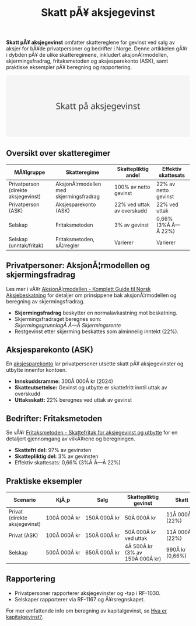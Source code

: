 ﻿---
title: "Skatt pÃ¥ aksjegevinst"
meta_title: "Skatt pÃ¥ aksjegevinst"
meta_description: '**Skatt pÃ¥ aksjegevinst** omfatter skattereglene for gevinst ved salg av aksjer for bÃ¥de privatpersoner og bedrifter i Norge. Denne artikkelen gÃ¥r i dybden p...'
slug: skatt-pa-aksjegevinst
type: blog
layout: pages/single
---

**Skatt pÃ¥ aksjegevinst** omfatter skattereglene for gevinst ved salg av aksjer for bÃ¥de privatpersoner og bedrifter i Norge. Denne artikkelen gÃ¥r i dybden pÃ¥ de ulike skatteregimene, inkludert aksjonÃ¦rmodellen, skjermingsfradrag, fritaksmetoden og aksjesparekonto (ASK), samt praktiske eksempler pÃ¥ beregning og rapportering.

![Skatt pÃ¥ aksjegevinst](skatt-pa-aksjegevinst-image.svg)

## Oversikt over skatteregimer

| MÃ¥lgruppe                        | Skatteregime                               | Skattepliktig andel           | Effektiv skattesats     |
|----------------------------------|---------------------------------------------|-------------------------------|-------------------------|
| Privatperson (direkte aksjegevinst) | AksjonÃ¦rmodellen med skjermingsfradrag     | 100% av netto gevinst         | 22% av netto gevinst    |
| Privatperson (ASK)               | Aksjesparekonto (ASK)                     | 22% ved uttak av overskudd    | 22% ved uttak          |
| Selskap                          | Fritaksmetoden                             | 3% av gevinst                 | 0,66% (3%Â Ã—Â 22%)       |
| Selskap (unntak/fritak)          | Fritaksmetoden, sÃ¦rregler                 | Varierer                      | Varierer               |

## Privatpersoner: AksjonÃ¦rmodellen og skjermingsfradrag

Les mer i vÃ¥r [AksjonÃ¦rmodellen - Komplett Guide til Norsk Aksjebeskatning](/blogs/regnskap/aksjonaermodellen-guide "AksjonÃ¦rmodellen - Komplett Guide til Norsk Aksjebeskatning") for detaljer om prinsippene bak aksjonÃ¦rmodellen og beregning av skjermingsfradrag.

* **Skjermingsfradrag** beskytter en normalavkastning mot beskatning.
* Skjermingsfradraget beregnes som:  
  _SkjermingsgrunnlagÂ Ã—Â Skjermingsrente_
* Restgevinst etter skjerming beskattes som alminnelig inntekt (22%).

## Aksjesparekonto (ASK)

En [aksjesparekonto](/blogs/regnskap/hva-er-aksjesparekonto "Hva er Aksjesparekonto? Fordeler, begrensninger og regler") lar privatpersoner utsette skatt pÃ¥ aksjegevinster og utbytte innenfor kontoen.  

* **Innskuddsramme:** 300Â 000Â kr (2024)  
* **Skatteutsettelse:** Gevinst og utbytte er skattefritt inntil uttak av overskudd  
* **Uttaksskatt:** 22% beregnes ved uttak av gevinst  

## Bedrifter: Fritaksmetoden

Se vÃ¥r [Fritaksmetoden - Skattefritak for aksjegevinst og utbytte](/blogs/regnskap/hva-er-fritaksmetoden "Fritaksmetoden - Komplett guide til skattefritak av aksjegevinst og utbytte") for en detaljert gjennomgang av vilkÃ¥rene og beregningen.

* **Skattefri del:** 97% av gevinsten  
* **Skattepliktig del:** 3% av gevinsten  
* Effektiv skattesats: 0,66% (3%Â Ã—Â 22%)

## Praktiske eksempler

| Scenario                           | KjÃ¸p         | Salg         | Skattepliktig gevinst       | Skatt                  |
|------------------------------------|--------------|--------------|-----------------------------|------------------------|
| Privat (direkte aksjegevinst)      | 100Â 000Â kr   | 150Â 000Â kr   | 50Â 000Â kr                   | 11Â 000Â kr (22%)        |
| Privat (ASK)                       | 100Â 000Â kr   | 150Â 000Â kr   | 50Â 000Â kr ved uttak         | 11Â 000Â kr (22%)        |
| Selskap                            | 500Â 000Â kr   | 650Â 000Â kr   | 4Â 500Â kr (3% av 150Â 000Â kr) | 990Â kr (0,66%)         |

## Rapportering

* Privatpersoner rapporterer aksjegevinster og -tap i RF-1030.  
* Selskaper rapporterer via RF-1167 og Ã¥rsregnskapet.

For mer omfattende info om beregning av kapitalgevinst, se [Hva er kapitalgevinst?](/blogs/regnskap/hva-er-kapitalgevinst "Hva er kapitalgevinst? Komplett Guide til Skatt og RegnskapsfÃ¸ring").



